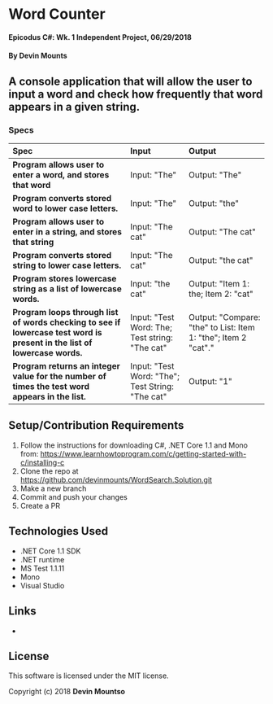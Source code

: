 ﻿# Word Counter

#### Epicodus C#: Wk. 1 Independent Project, 06/29/2018

#### By Devin Mounts

## A console application that will allow the user to input a word and check how frequently that word appears in a given string.

### Specs
| Spec | Input | Output |
| :-------------     | :------------- | :------------- |
| **Program allows user to enter a word, and stores that word**| Input: "The" | Output: "The" |
| **Program converts stored word to lower case letters.**| Input: "The" | Output: "the" |
| **Program allows user to enter in a string, and stores that string** | Input: "The cat" | Output: "The cat" |
| **Program converts stored string to lower case letters.**| Input: "The cat" | Output: "the cat" |
| **Program stores lowercase string as a list of lowercase words.**| Input: "the cat" | Output: "Item 1: the; Item 2: "cat" |
| **Program loops through list of words checking to see if lowercase test word is present in the list of lowercase words.**| Input: "Test Word: The; Test string: "The cat" | Output: "Compare: "the" to List: Item 1: "the"; Item 2 "cat"." |
| **Program returns an integer value for the number of times the test word appears in the list.**| Input: "Test Word: "The"; Test String: "The cat" | Output: "1" |

## Setup/Contribution Requirements

1. Follow the instructions for downloading C#, .NET Core 1.1 and Mono from: https://www.learnhowtoprogram.com/c/getting-started-with-c/installing-c
1. Clone the repo at https://github.com/devinmounts/WordSearch.Solution.git
1. Make a new branch
1. Commit and push your changes
1. Create a PR

## Technologies Used

* .NET Core 1.1 SDK
* .NET runtime
* MS Test 1.1.11
* Mono
* Visual Studio

## Links

*

## License

This software is licensed under the MIT license.

Copyright (c) 2018 **Devin Mountso**